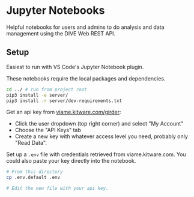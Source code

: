 # Jupyter Notebooks

Helpful notebooks for users and admins to do analysis and data management using the DIVE Web REST API.

## Setup

Easiest to run with VS Code's Jupyter Notebook plugin.

These notebooks require the local packages and dependencies.

```bash
cd ../ # run from project root
pip3 install -e server/
pip3 install -r server/dev-requirements.txt
```

Get an api key from [viame.kitware.com/girder](https://viame.kitware.com/girder):

* Click the user dropdown (top right corner) and select "My Account"
* Choose the "API Keys" tab
* Create a new key with whatever access level you need, probably only "Read Data".

Set up a `.env` file with credentials retrieved from viame.kitware.com.  You could also paste your key directly into the notebook.

``` bash
# From this directory
cp .env.default .env

# Edit the new file with your api key.
```
